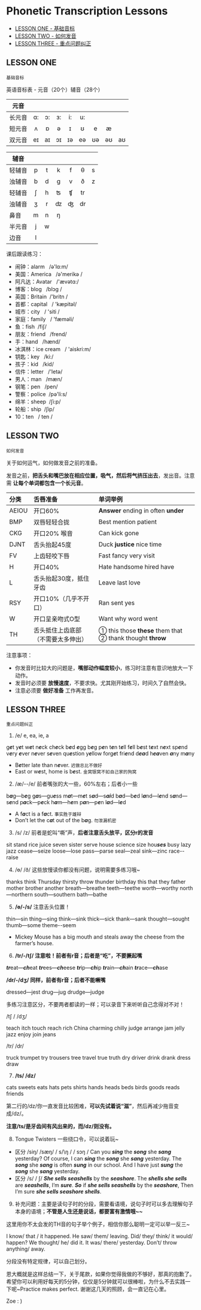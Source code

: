 # Phonetic Transcription Lessons

- [LESSON ONE - 基础音标](#lesson-one)
- [LESSON TWO - 如何发音](#lesson-two)
- [LESSON THREE - 重点问题纠正](#lesson-three)

## LESSON ONE

`基础音标`

英语音标表 - 元音（20个）辅音（28个）

| 元音 |||||||||
| ----- | :-: | :-: | :-: | :-: | :-: | :-: | :-: | :-: |
| 长元音 | ɑ: | ɔ: | ɜ: | i: | u: ||||
| 短元音 | ʌ | ɒ | ə | ɪ | ʊ | e | æ ||
| 双元音 | eɪ | aɪ | ɔɪ | ɪə | eə | ʊə | əʊ | aʊ |

| 辅音 |||||||
| ----- | :-: | :-: | :-: | :-: | :-: | :-: |
| 轻辅音 | p | t | k | f | θ | s |
| 浊辅音 | b | d | g | v | ð | z |
| 轻辅音 | ʃ | h | ʦ | ʧ | tr ||
| 浊辅音 | ʒ | r | ʣ | ʤ | dr ||
| 鼻音 | m | n | ŋ ||||
| 半元音 | j | w |||||
| 边音 | l |||||||

课后跟读练习：

- 闹钟：alarm   /ə'lɑ:m/ 
- 美国：America   /ə'merikə / 
- 阿凡达：Avatar   /'ævətɑ:/  
- 博客：blog   /blɔg / 
- 英国：Britain  /'britn / 
- 首都：capital   / 'kæpitəl/ 
- 城市：city   / 'siti / 
- 家庭：family   / 'fæməli/ 
- 鱼：fish  /fiʃ/ 
- 朋友：friend   /frend/ 
- 手：hand   /hænd/ 
- 冰淇林：ice cream   / 'aiskri:m/ 
- 钥匙：key   /ki:/ 
- 孩子：kid   /kid/ 
- 信件：letter   /'letə/ 
- 男人：man   /mæn/ 
- 钢笔：pen   /pen/ 
- 警察：police  /pə'li:s/ 
- 绵羊：sheep  /ʃi:p/ 
- 轮船：ship  /ʃip/ 
- 10：ten   / ten / 

## LESSON TWO

`如何发音`

关于如何运气，如何做发音之前的准备。

发音之前，**把舌头和嘴巴放在相应位置，吸气，然后将气挤压出去**，发出音。注意需 **让每个单词都包含一个长元音**。

| 分类 | 舌唇准备 | 单词举例 |
| :-- | :-- | :-- |
| AEIOU | 开口60% | **Answer** ending in often **under** |
| BMP | 双唇轻轻合拢 | Best mention patient |
| CKG | 开口20% 喉音 | Can kick gone |
| DJNT | 舌头抬起45度 | Duck **justice** nice time |
| FV | 上齿轻咬下唇 | Fast fancy very visit |
| H | 开口40% | Hate handsome hired have |
| L | 舌头抬起30度，抵住牙齿 | Leave last love |
| RSY | 开口10%（几乎不开口） | Ran sent yes |
| W | 开口呈亲吻式O型 | Want why word went |
| TH | 舌头抵住上齿底部（不需要太多伸出） | ① this those **these** them that ② thank thought **throw** |

注意事项：
- 你发音时比较大的问题是，**嘴部动作幅度较小**，练习时注意有意识地放大一下动作。
- 发音时必须要 **放慢速度**，不要求快。尤其刚开始练习，时间久了自然会快。
- 注意必须要 **做好准备** 工作再发音。

## LESSON THREE
`重点问题纠正`

1. /e/ e, ea, ie, a

  g***e***t  y***e***t  w***e***t  n***e***ck  ch***e***ck  b***e***d  ***e***gg  b***e***g  p***e***n  t***e***n  t***e***ll  f***e***ll  b***e***st  t***e***xt n***e***xt  sp***e***nd  v***e***ry  ***e***ver  n***e***ver s***e***ven   qu***e***stion  y***e***llow  forg***e***t   fri***e***nd    d***ea***d   h***ea***ven  ***a***ny  m***a***ny

  * B***e***tter late than n***e***ver. `迟做总比不做好`
  * East or w***e***st, home is b***e***st. `金窝银窝不如自己家的狗窝`

2. /æ/--/e/    前者嘴张的大一些，60%左右；后者小一些

  b***a***g—b***e***g  g***a***s—gu***e***ss  m***a***t—m***e***t  s***a***d—s***ai***d  b***a***d—b***e***d  l***a***nd—l***e***nd  s***a***nd—s***e***nd  p***a***ck—p***e***ck  h***a***m—h***e***m  p***a***n—p***e***n  l***a***d—l***e***d

  * A f***a***ct is a f***a***ct. `事实胜于雄辩`
  * Don’t let the c***a***t out of the b***a***g. `勿泄漏机密`

3. /s/ /z/ 前者是蛇叫“嘶”声，**后者注意舌头放平，区分r的发音**

  sit    stand  rice  juice   seven   sister    serve   house   science
  size   hou***ses***     busy    lazy   jazz
  cease—seize  loose—lose  pass—parse  seal—zeal  sink—zinc  race--raise

4. /ɵ/ /ð/  这些放慢读你都没有问题，说明需要多练习哦~

  thanks   think   Thursday    thirsty    throw    thunder   birthday
  this   that   they    father    mother    brother    another
  breath—breathe  teeth—teethe  worth—worthy  north—northern  south—southern       bath—bathe

5. **/ɵ/-/s/** 注意舌头位置！

  thin—sin      thing—sing  think—sink   thick—sick  thank—sank    thought—sought  thumb—some        theme--seem
  * Mickey Mouse has a big mouth and steals away the cheese from the farmer’s house.

6. **/tr/-/tʃ/ 注意啦！前者有r音；后者是“吃”，不要撅起嘴**

  ***tr***eat—***ch***eat  ***tr***ees—***ch***eese ***tr***ip—***ch***ip   ***tr***ain—***ch***ain   ***tr***ace—***ch***ase

  **/dr/-/dʒ/   同样，前者有r音；后者不能噘嘴**

  dressed—jest   drug—jug  drudge—judge

  多练习注意区分，不要两者都读的一样；可以录音下来听听自己念得对不对！

  /tʃ /  /dʒ/   

  teach   itch   touch   reach   rich    China    charming    chilly
  judge    arrange   jam    jelly   jazz     enjoy    join    jeans

  /tr/  /dr/

  truck   trumpet   try   trousers   tree   travel  true  truth
  dry   driver   drink   drank  dress   draw

7. **/ts/  /dz/**

  cats   sweets   eats   hats   pets  shirts
  hands   heads   beds   birds  goods     reads     friends

  第二行的/dz/你一直发音比较困难，**可以先试着说“滋”**，然后再减少拖音变成/dz/。

  **注意/ts/是牙齿间有风出来的，而/dz/则没有。**

8. Tongue Twisters 一些绕口令，可以说着玩~

  * 区分 /siŋ/   /sæŋ/  / s/\ŋ /   / sɔŋ /
  Can you ***sing*** the ***song*** she ***sang*** yesterday?
  Of course, I can ***sing*** the ***song*** she ***sang*** yesterday.
  The ***song*** she ***sang*** is often ***sung*** in our school.
  And I have just ***sung*** the ***song*** she ***sang*** yesterday.
  * 区分 /s/ / ʃ/
  ***She sells seashells*** by the ***seashore***.
  The ***shells she sells*** are ***seashells***, I’m ***sure***.
  ***So*** if ***she sells seashells*** by the ***seashore***,
  Then I’m sure ***she sells seashore shells***.

9. 补充问题：主要是读句子时的分段，需要看语境，说句子时可以多去理解句子本身的语境；**不管是人生还是说话，都要富有激情哦~~**

  这里用你不太会发的TH音的句子举个例子，相信你那么聪明一定可以举一反三~

  I know/ that / it happened.
  He saw/ them/ leaving.
  Did/ they/ think/ it would/ happen?
  We thought/ he/ did it.
  It was/ there/ yesterday.
  Don’t/ throw anything/ away.

  分段没有特定规律，可以自己划分。

  恩大概就是这样总结一下，关于尾款，如果你觉得我做的不够好，那真的抱歉了。希望你可以利用好每天的5分钟，仅仅是5分钟就可以很棒啦，为什么不去实践一下呢~Practice makes perfect. 谢谢这几天的照顾，会一直记在心里。

  Zoe : )
